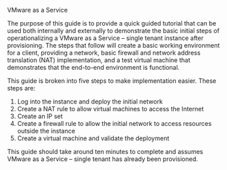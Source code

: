 VMware as a Service

The purpose of this guide is to provide a quick guided tutorial that can be used both internally and externally to demonstrate the basic initial steps of operationalizing a VMware as a Service – single tenant instance after provisioning. The steps that follow will create a basic working environment for a client, providing a network, basic firewall and network address translation (NAT) implementation, and a test virtual machine that demonstrates that the end-to-end environment is functional.

This guide is broken into five steps to make implementation easier. These steps are:
1.	Log into the instance and deploy the initial network
2.	Create a NAT rule to allow virtual machines to access the Internet
3.	Create an IP set
4.	Create a firewall rule to allow the initial network to access resources outside the instance
5.	Create a virtual machine and validate the deployment

This guide should take around ten minutes to complete and assumes VMware as a Service – single tenant has already been provisioned.
#


<!-- comment for copy paste caracters like: #  -->